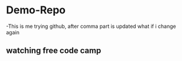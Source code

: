# Demo-Repo

-This is me trying github, after comma part is updated
what if i change again

## watching free code camp

